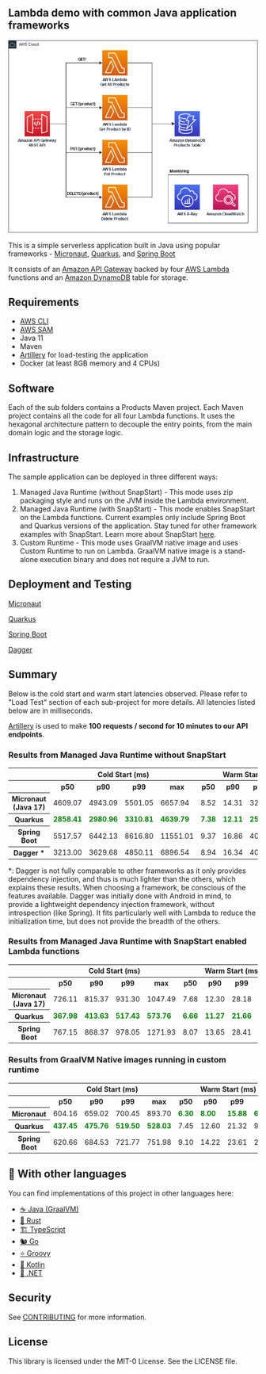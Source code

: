 ## Lambda demo with common Java application frameworks

<p align="center">
  <img src="imgs/diagram.jpg" alt="Architecture diagram"/>
</p>

This is a simple serverless application built in Java using popular frameworks - [Micronaut](https://micronaut.io/), [Quarkus](https://quarkus.io/), and [Spring Boot](https://spring.io/projects/spring-boot)

It consists of an [Amazon API Gateway](https://aws.amazon.com/api-gateway/) backed by four [AWS Lambda](https://aws.amazon.com/lambda/)
functions and an [Amazon DynamoDB](https://aws.amazon.com/dynamodb/) table for storage.

## Requirements

- [AWS CLI](https://aws.amazon.com/cli/)
- [AWS SAM](https://aws.amazon.com/serverless/sam/)
- Java 11
- Maven
- [Artillery](https://www.artillery.io/) for load-testing the application
- Docker (at least 8GB memory and 4 CPUs)

## Software

Each of the sub folders contains a Products Maven project. Each Maven project contains all the code for all four
Lambda functions. It uses the hexagonal architecture pattern to decouple the entry points, from the main domain logic
and the storage logic.

## Infrastructure

The sample application can be deployed in three different ways:
1. Managed Java Runtime (without SnapStart) - This mode uses zip packaging style and runs on the JVM inside the Lambda environment.
2. Managed Java Runtime (with SnapStart) - This mode enables SnapStart on the Lambda functions. Current examples only include Spring Boot and Quarkus versions of the application.
Stay tuned for other framework examples with SnapStart. Learn more about SnapStart [here](https://docs.aws.amazon.com/lambda/latest/dg/snapstart.html).
3. Custom Runtime - This mode uses GraalVM native image and uses Custom Runtime to run on Lambda. 
   GraalVM native image is a stand-alone execution binary and does not require a JVM to run.

## Deployment and Testing

[Micronaut](micronaut)

[Quarkus](quarkus)

[Spring Boot](springboot)

[Dagger](dagger)

## Summary
Below is the cold start and warm start latencies observed. Please refer to "Load Test" section of each sub-project for more details.
All latencies listed below are in milliseconds.

[Artillery](https://www.artillery.io/) is used to make **100 requests / second for 10 minutes to our API endpoints**.

### Results from Managed Java Runtime without SnapStart

<table class="table-bordered">
        <tr>
            <th colspan="1" style="horizontal-align : middle;text-align:center;"></th>
            <th colspan="4" style="horizontal-align : middle;text-align:center;">Cold Start (ms)</th>
            <th colspan="4" style="horizontal-align : middle;text-align:center;">Warm Start (ms)</th>           
        </tr>
        <tr>
            <th></th>
            <th scope="col">p50</th>
            <th scope="col">p90</th>
            <th scope="col">p99</th>
            <th scope="col">max</th>
            <th scope="col">p50</th>
            <th scope="col">p90</th>
            <th scope="col">p99</th>
            <th scope="col">max</th>
        </tr>        
        <tr>
            <th>Micronaut (Java 17)</th>
            <td>4609.07</td>
            <td>4943.09</td>
            <td>5501.05</td>
            <td>6657.94</td>
            <td>8.52</td>
            <td>14.31</td>
            <td>32.52</td>
            <td>314.99</td>
        </tr>
        <tr>
            <th>Quarkus</th>
            <td><b style="color: green">2858.41</b></td>
            <td><b style="color: green">2980.96</b></td>
            <td><b style="color: green">3310.81</b></td>
            <td><b style="color: green">4639.79</b></td>
            <td><b style="color: green">7.38</b></td>
            <td><b style="color: green">12.11</b></td>
            <td><b style="color: green">25.00</b></td>
            <td><b style="color: green">231.03</b></td>
        </tr>
        <tr>
            <th>Spring Boot</th>
            <td>5517.57</td>
            <td>6442.13</td>
            <td>8616.80</td>
            <td>11551.01</td>
            <td>9.37</td>
            <td>16.86</td>
            <td>40.38</td>
            <td>319.69</td>
        </tr>
        <tr>
            <th>Dagger *</th>
            <td>3213.00</td>
            <td>3629.68</td>
            <td>4850.11</td>
            <td>6896.54</td>
            <td>8.94</td>
            <td>16.34</td>
            <td>40.38</td>
            <td>292.20</td>
        </tr>
</table>
*: Dagger is not fully comparable to other frameworks as it only provides dependency injection, and thus is much lighter than the others, which explains these results.
When choosing a framework, be conscious of the features available. Dagger was initially done with Android in mind, to provide a lightweight dependency injection framework, without introspection (like Spring). 
It fits particularly well with Lambda to reduce the initialization time, but does not provide the breadth of the others.

### Results from Managed Java Runtime with SnapStart enabled Lambda functions

<table class="table-bordered">
        <tr>
            <th colspan="1" style="horizontal-align : middle;text-align:center;"></th>
            <th colspan="4" style="horizontal-align : middle;text-align:center;">Cold Start (ms)</th>
            <th colspan="4" style="horizontal-align : middle;text-align:center;">Warm Start (ms)</th>           
        </tr>
        <tr>
            <th></th>
            <th scope="col">p50</th>
            <th scope="col">p90</th>
            <th scope="col">p99</th>
            <th scope="col">max</th>
            <th scope="col">p50</th>
            <th scope="col">p90</th>
            <th scope="col">p99</th>
            <th scope="col">max</th>
        </tr>
        <tr>
            <th>Micronaut (Java 17)</th>
            <td>726.11</td>
            <td>815.37</td>
            <td>931.30</td>
            <td>1047.49</td>
            <td>7.68</td>
            <td>12.30</td>
            <td>28.18</td>
            <td>244.82</td>
        </tr>
        <tr>
            <th>Quarkus</th>
            <td><b style="color: green">367.98</b></td>
            <td><b style="color: green">413.63</b></td>
            <td><b style="color: green">517.43</b></td>
            <td><b style="color: green">573.76</b></td>
            <td><b style="color: green">6.66</b></td>
            <td><b style="color: green">11.27</b></td>
            <td><b style="color: green">21.66</b></td>
            <td>228.24</td>
        </tr>
        <tr>
            <th>Spring Boot</th>
            <td>767.15</td>
            <td>868.37</td>
            <td>978.05</td>
            <td>1271.93</td>
            <td>8.07</td>
            <td>13.65</td>
            <td>28.41</td>
            <td><b style="color: green">226.37</b></td>
        </tr>
</table>


### Results from GraalVM Native images running in custom runtime

<table class="table-bordered">
        <tr>
            <th colspan="1" style="horizontal-align : middle;text-align:center;"></th>
            <th colspan="4" style="horizontal-align : middle;text-align:center;">Cold Start (ms)</th>
            <th colspan="4" style="horizontal-align : middle;text-align:center;">Warm Start (ms)</th>           
        </tr>
        <tr>
            <th></th>
            <th scope="col">p50</th>
            <th scope="col">p90</th>
            <th scope="col">p99</th>
            <th scope="col">max</th>
            <th scope="col">p50</th>
            <th scope="col">p90</th>
            <th scope="col">p99</th>
            <th scope="col">max</th>
        </tr>        
        <tr>
            <th>Micronaut</th>
            <td>604.16</td>
            <td>659.02</td>
            <td>700.45</td>
            <td>893.70</td>
            <td><b style="color: green">6.30</b></td>
            <td><b style="color: green">8.00</b></td>
            <td><b style="color: green">15.88</b></td>
            <td><b style="color: green">69.9</b></td>
        </tr>
        <tr>
            <th>Quarkus</th>
            <td><b style="color: green">437.45</b></td>
            <td><b style="color: green">475.76</b></td>
            <td><b style="color: green">519.50</b></td>
            <td><b style="color: green">528.03</b></td>
            <td>7.45</td>
            <td>12.60</td>
            <td>21.32</td>
            <td>93.45</td>
        </tr>
        <tr>
            <th>Spring Boot</th>
            <td>620.66</td>
            <td>684.53</td>
            <td>721.77</td>
            <td>751.98</td>
            <td>9.10</td>
            <td>14.22</td>
            <td>23.61</td>
            <td>259.16</td>
        </tr>
</table>

## 👀 With other languages

You can find implementations of this project in other languages here:

* [☕ Java (GraalVM)](https://github.com/aws-samples/serverless-graalvm-demo)
* [🦀 Rust](https://github.com/aws-samples/serverless-rust-demo)
* [🏗️ TypeScript](https://github.com/aws-samples/serverless-typescript-demo)
* [🐿️ Go](https://github.com/aws-samples/serverless-go-demo)
* [⭐ Groovy](https://github.com/aws-samples/serverless-groovy-demo)
* [🤖 Kotlin](https://github.com/aws-samples/serverless-kotlin-demo)
* [🥅 .NET](https://github.com/aws-samples/serverless-dotnet-demo)

## Security

See [CONTRIBUTING](CONTRIBUTING.md#security-issue-notifications) for more information.

## License

This library is licensed under the MIT-0 License. See the LICENSE file.
